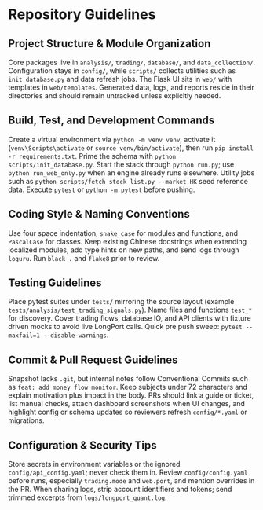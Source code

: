 ﻿# Repository Guidelines

## Project Structure & Module Organization
Core packages live in `analysis/`, `trading/`, `database/`, and `data_collection/`. Configuration stays in `config/`, while `scripts/` collects utilities such as `init_database.py` and data refresh jobs. The Flask UI sits in `web/` with templates in `web/templates`. Generated data, logs, and reports reside in their directories and should remain untracked unless explicitly needed.

## Build, Test, and Development Commands
Create a virtual environment via `python -m venv venv`, activate it (`venv\Scripts\activate` or `source venv/bin/activate`), then run `pip install -r requirements.txt`. Prime the schema with `python scripts/init_database.py`. Start the stack through `python run.py`; use `python run_web_only.py` when an engine already runs elsewhere. Utility jobs such as `python scripts/fetch_stock_list.py --market HK` seed reference data. Execute `pytest` or `python -m pytest` before pushing.

## Coding Style & Naming Conventions
Use four space indentation, `snake_case` for modules and functions, and `PascalCase` for classes. Keep existing Chinese docstrings when extending localized modules, add type hints on new paths, and send logs through `loguru`. Run `black .` and `flake8` prior to review.

## Testing Guidelines
Place pytest suites under `tests/` mirroring the source layout (example `tests/analysis/test_trading_signals.py`). Name files and functions `test_*` for discovery. Cover trading flows, database IO, and API clients with fixture driven mocks to avoid live LongPort calls. Quick pre push sweep: `pytest --maxfail=1 --disable-warnings`.

## Commit & Pull Request Guidelines
Snapshot lacks `.git`, but internal notes follow Conventional Commits such as `feat: add money flow monitor`. Keep subjects under 72 characters and explain motivation plus impact in the body. PRs should link a guide or ticket, list manual checks, attach dashboard screenshots when UI changes, and highlight config or schema updates so reviewers refresh `config/*.yaml` or migrations.

## Configuration & Security Tips
Store secrets in environment variables or the ignored `config/api_config.yaml`; never check them in. Review `config/config.yaml` before runs, especially `trading.mode` and `web.port`, and mention overrides in the PR. When sharing logs, strip account identifiers and tokens; send trimmed excerpts from `logs/longport_quant.log`.
